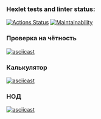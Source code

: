 ### Hexlet tests and linter status:

[![Actions Status](https://github.com/noorcheg/frontend-project-44/actions/workflows/hexlet-check.yml/badge.svg)](https://github.com/noorcheg/frontend-project-44/actions)
[![Maintainability](https://api.codeclimate.com/v1/badges/a14ef29997fda70946b8/maintainability)](https://codeclimate.com/github/noorcheg/frontend-project-44/maintainability)

### Проверка на чётность

[![asciicast](https://asciinema.org/a/KtyGqY2rc5dJm26USjWpcXfVe.svg)](https://asciinema.org/a/KtyGqY2rc5dJm26USjWpcXfVe)

### Калькулятор

[![asciicast](https://asciinema.org/a/bwfD1rzBhVUUrbqA5HDbVoKLA.svg)](https://asciinema.org/a/bwfD1rzBhVUUrbqA5HDbVoKLA)

### НОД

[![asciicast](https://asciinema.org/a/dqjwzdsdDtyfUDQfpQB5eR3kL.svg)](https://asciinema.org/a/dqjwzdsdDtyfUDQfpQB5eR3kL)
